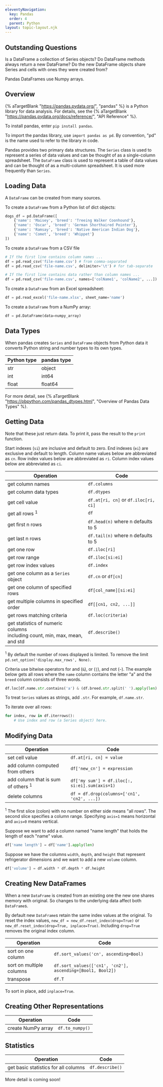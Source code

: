 ```yaml
---
eleventyNavigation:
  key: Pandas
  order: 4
  parent: Python
layout: topic-layout.njk
---
```


## Outstanding Questions

Is a DataFrame a collection of Series objects?
Do DataFrame methods always return a new DataFrame?
Do the new DataFrame objects share Series and cells
with ones they were created from?

Pandas DataFrames use Numpy arrays.

## Overview

{% aTargetBlank "https://pandas.pydata.org/", "pandas" %}
is a Python library for data analysis.
For details, see the
{% aTargetBlank "https://pandas.pydata.org/docs/reference/", "API Reference" %}.

To install pandas, enter `pip install pandas`.

To import the pandas library, use `import pandas as pd`.
By convention, "pd" is the name used to refer to the library in code.

Pandas provides two primary data structures.
The `Series` class is used to represent a series of data values
and can be thought of as a single-column spreadsheet.
The `DataFrame` class is used to represent a table of data values
and can be thought of as a multi-column spreadsheet.
It is used more frequently than `Series`.

## Loading Data

A `DataFrame` can be created from many sources.

To create a `DataFrame` from a Python list of dict objects:

```python
dogs_df = pd.DataFrame([
    {'name': 'Maisey', 'breed': 'Treeing Walker Coonhound'},
    {'name': 'Oscar', 'breed': 'German Shorthaired Pointer'},
    {'name': 'Ramsay', 'breed': 'Native American Indian Dog'},
    {'name': 'Comet', 'breed': 'Whippet'}
])
```

To create a `DataFrame` from a CSV file

```python
# If the first line contains column names ...
df = pd.read_csv('file-name.csv') # from comma-separated
df = pd.read_csv('file-name.csv', delimiter='\t') # for tab-separate

# If the first line contains data rather than column names ...
df = pd.read_csv('file-name.csv', names=['colName1', 'colName2', ...])
```

To create a `DataFrame` from an Excel spreadsheet:

```python
df = pd.read_excel('file-name.xlsx', sheet_name='name')
```

To create a `DataFrame` from a NumPy array:

```python
df = pd.DataFrame(data=numpy_array)
```

## Data Types

When pandas creates `Series` and `DataFrame` objects from Python data
it converts Python string and number types to its own types.

| Python type | pandas type |
| ----------- | ----------- |
| str         | object      |
| int         | int64       |
| float       | float64     |

For more detail, see {% aTargetBlank "https://pbpython.com/pandas_dtypes.html",
"Overview of Pandas Data Types" %}.

## Getting Data

Note that these just return data.
To print it, pass the result to the `print` function.

Start indexes (`si`) are inclusive and default to zero.
End indexes (`ei`) are exclusive and default to length.
Column name values below are abbreviated as `cn`.
Row index values below are abbreviated as `ri`.
Column index values below are abbreviated as `ci`.

| Operation                                                                     | Code                                 |
| ----------------------------------------------------------------------------- | ------------------------------------ |
| get column names                                                              | `df.columns`                         |
| get column data types                                                         | `df.dtypes`                          |
| get cell value                                                                | `df.at[ri, cn]` or `df.iloc[ri, ci]` |
| get all rows <sup>1</sup>                                                     | `df`                                 |
| get first n rows                                                              | `df.head(n)` where n defaults to 5   |
| get last n rows                                                               | `df.tail(n)` where n defaults to 5   |
| get one row                                                                   | `df.iloc[ri]`                        |
| get row range                                                                 | `df.iloc[si:ei]`                     |
| get row index values                                                          | `df.index`                           |
| get one column as a `Series` object                                           | `df.cn` or `df[cn]`                  |
| get one column of specified rows                                              | `df[col_name][si:ei]`                |
| get multiple columns in specified order                                       | `df[[cn1, cn2, ...]]`                |
| get rows matching criteria                                                    | `df.loc(criteria)`                   |
| get statistics of numeric columns<br>including count, min, max, mean, and std | `df.describe()`                      |

<sup>1</sup> By default the number of rows displayed is limited.
To remove the limit `pd.set_option('display.max_rows', None)`.

Criteria use bitwise operators for and (`&`), or (`|`), and not (`~`).
The example below gets all rows where the `name` column contains the letter "a"
and the `breed` column consists of three words.

```python
df.loc[df.name.str.contains('a') & (df.breed.str.split(' ').apply(len) == 3)]
```

To treat `Series` values as strings, add `.str`.
For example, `df.name.str`.

To iterate over all rows:

```python
for index, row in df.iterrows():
    # Use index and row (a Series object) here.
```

## Modifying Data

| Operation                                     | Code                                           |
| --------------------------------------------- | ---------------------------------------------- |
| set cell value                                | `df.at[ri, cn] = value`                        |
| add column computed from others               | `df['new_cn'] = expression`                    |
| add column that is sum of others <sup>1</sup> | `df['my sum'] = df.iloc[:, si:ei].sum(axis=1)` |
| delete columns                                | `df = df.drop(columns=['cn1', 'cn2', ...])`    |

<sup>1</sup> The first slice (colon) with no number on either side means "all rows".
The second slice specifies a column range.
Specifying `axis=1` means horizontal and `axis=0` means vertical.

Suppose we want to add a column named "name length"
that holds the length of each "name" value.

```python
df['name length'] = df['name'].apply(len)
```

Suppose we have the columns `width`, `depth`, and `height`
that represent refrigerator dimensions and we want to
add a new `volume` column.

```python
df['volume'] = df.width * df.depth * df.height
```

## Creating New DataFrames

When a new `DataFrame` is created from an existing one
the new one shares memory with original.
So changes to the underlying data affect both `DataFrame`s.

By default new `DataFrame`s retain the same index values at the original.
To reset the index values,
`new_df = new_df.reset_index(drop=True)`
or
`new_df.reset_index(drop=True, inplace=True)`.
Including `drop=True` removes the original index column.

| Operation                | Code                                                       |
| ------------------------ | ---------------------------------------------------------- |
| sort on one column       | `df.sort_values('cn', ascending=Bool)`                     |
| sort on multiple columns | `df.sort_values(['cn1', 'cn2'], ascending=[Bool1, Bool2])` |
| transpose                | `df.T`                                                     |

To sort in place, add `inplace=True`.

## Creating Other Representations

| Operation          | Code            |
| ------------------ | --------------- |
| create NumPy array | `df.to_numpy()` |

## Statistics

| Operation                            | Code            |
| ------------------------------------ | --------------- |
| get basic statistics for all columns | `df.describe()` |

More detail is coming soon!
